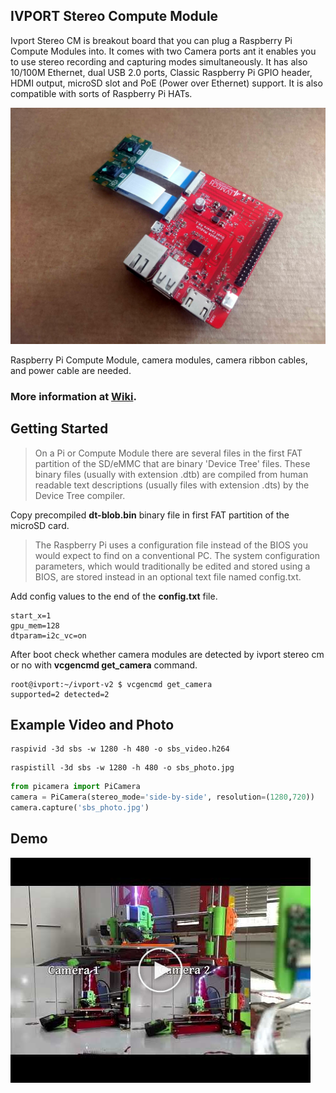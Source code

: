 IVPORT Stereo Compute Module
---

Ivport Stereo CM is breakout board that you can plug a Raspberry Pi Compute Modules into. It comes with two Camera ports ant it enables you to use stereo recording and capturing modes simultaneously. It has also 10/100M Ethernet, dual USB 2.0 ports, Classic Raspberry Pi GPIO header, HDMI output, microSD slot and PoE (Power over Ethernet) support. It is also compatible with sorts of Raspberry Pi HATs.

![alt ivport stereo cm](https://raw.githubusercontent.com/ivmech/ivport-stereo-cm/master/images/ivport_scm_03.jpg)

Raspberry Pi Compute Module, camera modules, camera ribbon cables, and power cable are needed.

### More information at [Wiki](https://github.com/ivmech/ivport-stereo-cm/wiki).


Getting Started
---

>On a Pi or Compute Module there are several files in the first FAT partition of the SD/eMMC that are binary 'Device Tree' files. These binary files (usually with extension .dtb) are compiled from human readable text descriptions (usually files with extension .dts) by the Device Tree compiler.

Copy precompiled **dt-blob.bin** binary file in first FAT partition of the microSD card.

>The Raspberry Pi uses a configuration file instead of the BIOS you would expect to find on a conventional PC. The system configuration parameters, which would traditionally be edited and stored using a BIOS, are stored instead in an optional text file named config.txt.

Add config values to the end of the **config.txt** file.

```
start_x=1
gpu_mem=128
dtparam=i2c_vc=on
```

After boot check whether camera modules are detected by ivport stereo cm or no with **vcgencmd get_camera** command.

```shell
root@ivport:~/ivport-v2 $ vcgencmd get_camera
supported=2 detected=2
```

Example Video and Photo
---

```shell
raspivid -3d sbs -w 1280 -h 480 -o sbs_video.h264
```

```shell
raspistill -3d sbs -w 1280 -h 480 -o sbs_photo.jpg
```

```python
from picamera import PiCamera
camera = PiCamera(stereo_mode='side-by-side', resolution=(1280,720))
camera.capture('sbs_photo.jpg')
```

Demo
---

[![Ivport Stereo CM Video](https://raw.githubusercontent.com/ivmech/ivport-stereo-cm/master/images/youtube_thumbnail_01.jpg)](http://www.youtube.com/watch?v=e6cvI44fX18 "Ivport Stereo CM")
